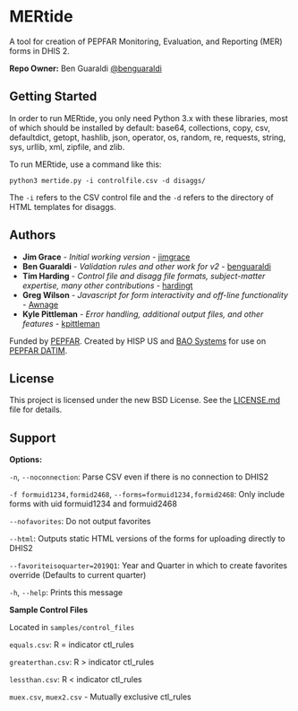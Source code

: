 # MERtide

A tool for creation of PEPFAR Monitoring, Evaluation, and Reporting (MER) forms in DHIS 2.

**Repo Owner:** Ben Guaraldi [@benguaraldi](https://github.com/benguaraldi)

## Getting Started

In order to run MERtide, you only need Python 3.x with these libraries, most of which should be installed by default: base64, collections, copy, csv, defaultdict, getopt, hashlib, json, operator, os, random, re, requests, string, sys, urllib, xml, zipfile, and zlib.

To run MERtide, use a command like this:
```
python3 mertide.py -i controlfile.csv -d disaggs/
```

The ```-i``` refers to the CSV control file and the ```-d``` refers to the directory of HTML templates for disaggs.

## Authors

* **Jim Grace** - *Initial working version* - [jimgrace](https://github.com/jimgrace)
* **Ben Guaraldi** - *Validation rules and other work for v2* - [benguaraldi](https://github.com/benguaraldi)
* **Tim Harding** - *Control file and disagg file formats, subject-matter expertise, many other contributions* - [hardingt](https://github.com/hardingt)
* **Greg Wilson** - *Javascript for form interactivity and off-line functionality* - [Awnage](https://github.com/Awnage)
* **Kyle Pittleman** - *Error handling, additional output files, and other features* - [kpittleman](https://github.com/kpittleman)

Funded by [PEPFAR](https://pepfar.gov). Created by HISP US and [BAO Systems](https://baosystems.com/) for use on [PEPFAR DATIM](https://www.datim.org/).

## License

This project is licensed under the new BSD License. See the [LICENSE.md](LICENSE.md) file for details.

## Support

**Options:**
	 
`-n`, `--noconnection`: Parse CSV even if there is no connection to DHIS2
    
`-f formuid1234,formid2468`, `--forms=formuid1234,formid2468`: Only include forms with uid formuid1234 and formuid2468

`--nofavorites`: Do not output favorites

`--html`: Outputs static HTML versions of the forms for uploading directly to DHIS2

`--favoriteisoquarter=2019Q1`: Year and Quarter in which to create favorites override (Defaults to current quarter)

`-h`, `--help`: Prints this message

**Sample Control Files**

Located in `samples/control_files`

`equals.csv`: R = indicator ctl_rules

`greaterthan.csv`: R > indicator ctl_rules

`lessthan.csv`: R < indicator ctl_rules

`muex.csv`, `muex2.csv` - Mutually exclusive ctl_rules
